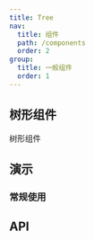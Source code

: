 ```yaml
---
title: Tree
nav:
  title: 组件
  path: /components
  order: 2
group:
  title: 一般组件
  order: 1
---
```


## 树形组件

树形组件

## 演示

### 常规使用

<code src="../demo/tree/demo1.tsx"></code>

## API

<API id="Tree"></API>
